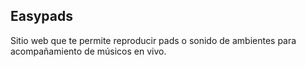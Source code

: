 ## Easypads

Sitio web que te permite reproducir pads o sonido de ambientes para acompañamiento de músicos en vivo. 